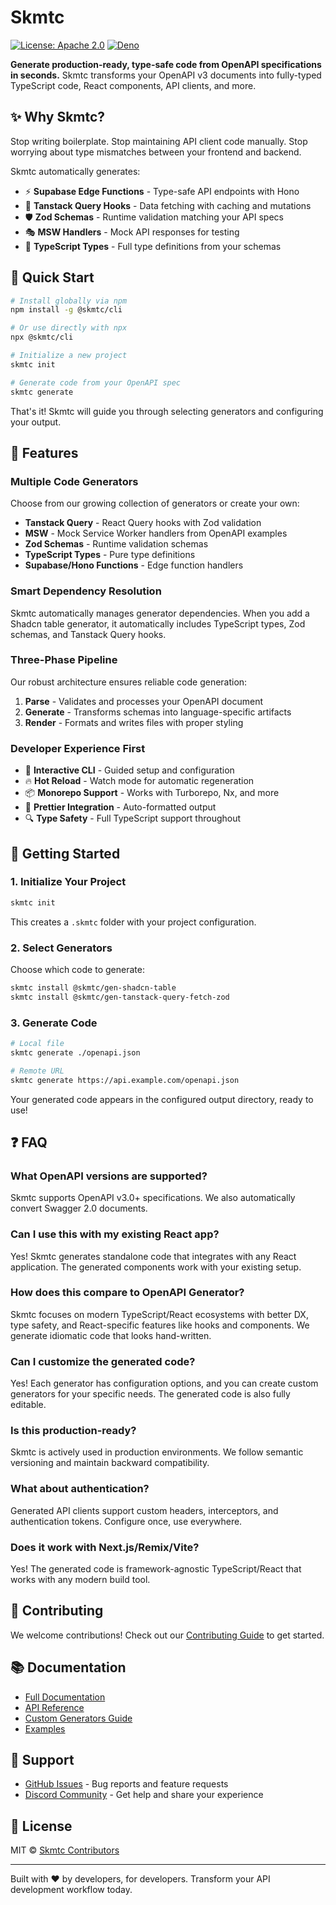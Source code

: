 # Skmtc

[![License: Apache 2.0](https://img.shields.io/badge/License-Apache_2.0-blue.svg)](https://opensource.org/licenses/Apache-2.0)
[![Deno](https://img.shields.io/badge/Deno-2.5+-black.svg)](https://deno.land/)

**Generate production-ready, type-safe code from OpenAPI specifications in seconds.** Skmtc transforms your OpenAPI v3 documents into fully-typed TypeScript code, React components, API clients, and more.

## ✨ Why Skmtc?

Stop writing boilerplate. Stop maintaining API client code manually. Stop worrying about type mismatches between your frontend and backend.

Skmtc automatically generates:
- ⚡ **Supabase Edge Functions** - Type-safe API endpoints with Hono
- 🔄 **Tanstack Query Hooks** - Data fetching with caching and mutations
- 🛡️ **Zod Schemas** - Runtime validation matching your API specs
- 🎭 **MSW Handlers** - Mock API responses for testing
- 📝 **TypeScript Types** - Full type definitions from your schemas

## 🚀 Quick Start

```bash
# Install globally via npm
npm install -g @skmtc/cli

# Or use directly with npx
npx @skmtc/cli

# Initialize a new project
skmtc init

# Generate code from your OpenAPI spec
skmtc generate
```

That's it! Skmtc will guide you through selecting generators and configuring your output.

## 🎯 Features

### Multiple Code Generators
Choose from our growing collection of generators or create your own:

- **Tanstack Query** - React Query hooks with Zod validation
- **MSW** - Mock Service Worker handlers from OpenAPI examples
- **Zod Schemas** - Runtime validation schemas
- **TypeScript Types** - Pure type definitions
- **Supabase/Hono Functions** - Edge function handlers

### Smart Dependency Resolution
Skmtc automatically manages generator dependencies. When you add a Shadcn table generator, it automatically includes TypeScript types, Zod schemas, and Tanstack Query hooks.

### Three-Phase Pipeline
Our robust architecture ensures reliable code generation:
1. **Parse** - Validates and processes your OpenAPI document
2. **Generate** - Transforms schemas into language-specific artifacts  
3. **Render** - Formats and writes files with proper styling

### Developer Experience First
- 🎯 **Interactive CLI** - Guided setup and configuration
- 🔥 **Hot Reload** - Watch mode for automatic regeneration
- 📦 **Monorepo Support** - Works with Turborepo, Nx, and more
- 🎨 **Prettier Integration** - Auto-formatted output
- 🔍 **Type Safety** - Full TypeScript support throughout

## 🏃 Getting Started

### 1. Initialize Your Project

```bash
skmtc init
```

This creates a `.skmtc` folder with your project configuration.

### 2. Select Generators

Choose which code to generate:

```bash
skmtc install @skmtc/gen-shadcn-table
skmtc install @skmtc/gen-tanstack-query-fetch-zod
```

### 3. Generate Code

```bash
# Local file
skmtc generate ./openapi.json

# Remote URL
skmtc generate https://api.example.com/openapi.json
```

Your generated code appears in the configured output directory, ready to use!

## ❓ FAQ

### **What OpenAPI versions are supported?**
Skmtc supports OpenAPI v3.0+ specifications. We also automatically convert Swagger 2.0 documents.

### **Can I use this with my existing React app?**
Yes! Skmtc generates standalone code that integrates with any React application. The generated components work with your existing setup.

### **How does this compare to OpenAPI Generator?**
Skmtc focuses on modern TypeScript/React ecosystems with better DX, type safety, and React-specific features like hooks and components. We generate idiomatic code that looks hand-written.

### **Can I customize the generated code?**
Yes! Each generator has configuration options, and you can create custom generators for your specific needs. The generated code is also fully editable.

### **Is this production-ready?**
Skmtc is actively used in production environments. We follow semantic versioning and maintain backward compatibility.

### **What about authentication?**
Generated API clients support custom headers, interceptors, and authentication tokens. Configure once, use everywhere.

### **Does it work with Next.js/Remix/Vite?**
Yes! The generated code is framework-agnostic TypeScript/React that works with any modern build tool.

## 🤝 Contributing

We welcome contributions! Check out our [Contributing Guide](CONTRIBUTING.md) to get started.

## 📚 Documentation

- [Full Documentation](https://docs.skmtc.dev)
- [API Reference](https://docs.skmtc.dev/api)
- [Custom Generators Guide](https://docs.skmtc.dev/generators)
- [Examples](https://github.com/skmtc/skmtc/tree/main/examples)

## 🛟 Support

- [GitHub Issues](https://github.com/skmtc/skmtc/issues) - Bug reports and feature requests
- [Discord Community](https://discord.gg/ndr8YpxZ) - Get help and share your experience

## 📄 License

MIT © [Skmtc Contributors](LICENSE.md)

---

Built with ❤️ by developers, for developers. Transform your API development workflow today.